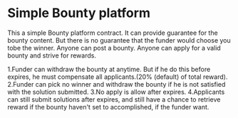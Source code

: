 # Simple Bounty platform

This a simple Bounty platform contract. It can provide guarantee for the bounty content. But there is no guarantee that the funder would choose you tobe the winner.
Anyone can post a bounty.
Anyone can apply for a valid bounty and strive for rewards.

1.Funder can withdraw the bounty at anytime. But if he do this before expires, he must compensate all applicants.(20% (default) of total reward). 
2.Funder can pick no winner and withdraw the bounty if he is not satisfied with the solution submitted.
3.No apply is allow after expires.
4.Applicants can still submit solutions after expires, and still have a chance to retrieve reward if the bounty haven't set to accomplished, if the funder want.
